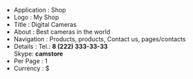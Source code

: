 - Application : Shop
- Logo        : My Shop
- Title       : Digital Cameras
- About       : Best cameras in the world
- Navigation  : Products, products, Contact us, pages/contacts
- Details     : Tel.: <b>8 (222) 333-33-33</b><br/> Skype: <b>camstore</b>
- Per Page    : 1
- Currency    : $